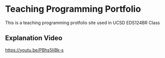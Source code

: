# Teaching Programming Portfolio

This is a teaching programming protfolio site used in UCSD EDS124BR Class

## Explanation Video
https://youtu.be/PBhs5IjBk-s
